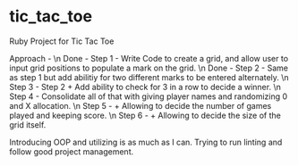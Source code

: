 # tic_tac_toe
Ruby Project for Tic Tac Toe

Approach - 
\n Done - Step 1 - Write Code to create a grid, and allow user to input grid positions to populate a mark on the grid. 
\n Done - Step 2 - Same as step 1 but add abilitiy for two different marks to be entered alternately.
\n Step 3 - Step 2 + Add ability to check for 3 in a row to decide a winner.
\n Step 4 - Consolidate all of that with giving player names and randomizing 0 and X allocation.
\n Step 5 - + Allowing to decide the number of games played and keeping score.
\n Step 6 - + Allowing to decide the size of the grid itself.

Introducing OOP and utilizing is as much as I can. 
Trying to run linting and follow good project management. 
